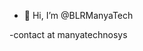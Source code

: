 - 👋 Hi, I’m @BLRManyaTech

<!--- ManyaTechnosys is an outsourcing company specialized in web and mobile development and  Marketing Specialist. 
we work with multiple industries and help them with marketing advice and strategies --->

<!--- We always support to help young energetic startup ideas --->

-contact at manyatechnosys

<!---
BLRManyaTech/BLRManyaTech is a ✨ special ✨ repository because its `README.md` (this file) appears on your GitHub profile.
You can click the Preview link to take a look at your changes.
--->
